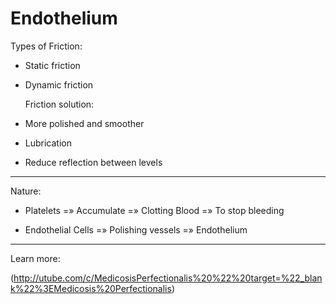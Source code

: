 # Endothelium

Types of Friction:
- Static friction
- Dynamic friction
  
  Friction solution:
- More polished and smoother
- Lubrication
- Reduce reflection between levels

***

Nature:

- Platelets =» Accumulate =» Clotting Blood =» To stop bleeding

- Endothelial Cells =» Polishing vessels =» Endothelium

***
Learn more:

(http://utube.com/c/MedicosisPerfectionalis%20%22%20target=%22_blank%22%3EMedicosis%20Perfectionalis)
